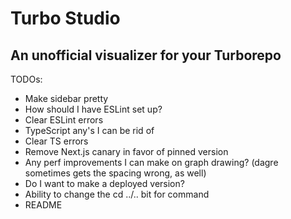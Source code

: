 # Turbo Studio

## An unofficial visualizer for your Turborepo

TODOs:

- Make sidebar pretty
- How should I have ESLint set up?
- Clear ESLint errors
- TypeScript any's I can be rid of
- Clear TS errors
- Remove Next.js canary in favor of pinned version
- Any perf improvements I can make on graph drawing? (dagre sometimes gets the spacing wrong, as well)
- Do I want to make a deployed version?
- Ability to change the cd ../.. bit for command
- README
